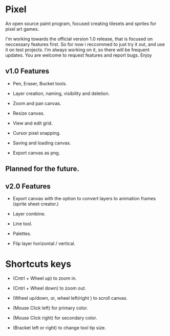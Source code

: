 # Pixel
An open source paint program, focused creating tilesets and sprites for pixel art games.

I'm working towards the official version 1.0 release, that is focused on neccessary 
features first. So for now i reccommed to just try it out, and use it on test
projects. I'm always working on it, so there will be frequent updates. You are
welcome to request features and report bugs. Enjoy

## v1.0 Features

* Pen, Eraser, Bucket tools.

* Layer creation, naming, visibility and deletion.

* Zoom and pan canvas.

* Resize canvas.

* View and edit grid.

* Cursor pixel snapping.

* Saving and loading canvas.
  
* Export canvas as png.
  

## Planned for the future.

## v2.0 Features
  
* Export canvas with the option to convert layers to animation frames (sprite sheet creator.)

* Layer combine.

* Line tool.

* Palettes.

* Flip layer horizontal / vertical.

# Shortcuts keys

* (Cntrl + Wheel up) to zoom in.
  
* (Cntrl + Wheel down) to zoom out.
  
* (Wheel up/down, or, wheel left/right ) to scroll canvas.
  
* (Mouse Click left) for primary color.
  
* (Mouse Click right) for secondary color.
  
* (Bracket left or right) to change tool tip size.
